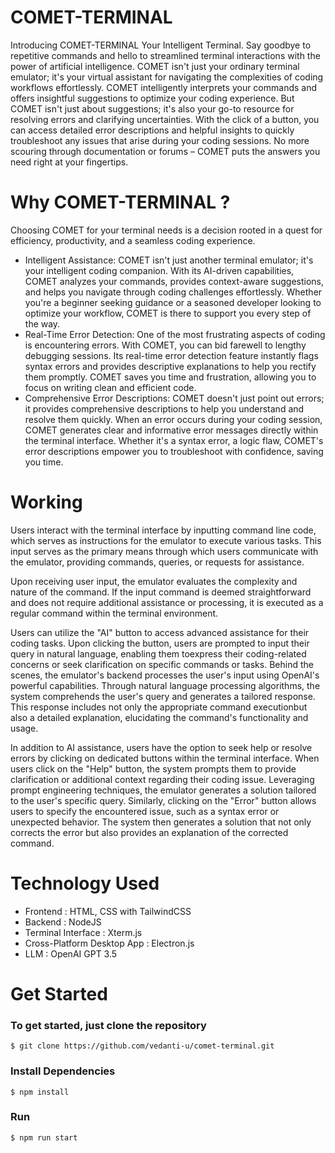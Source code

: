 # COMET-TERMINAL

Introducing COMET-TERMINAL Your Intelligent Terminal. Say goodbye to repetitive commands and hello to streamlined terminal interactions with the power of artificial intelligence.
COMET isn't just your ordinary terminal emulator; it's your virtual assistant for navigating the complexities of coding workflows effortlessly.
COMET intelligently interprets your commands and offers insightful suggestions to optimize your coding experience. But COMET isn't just about suggestions; it's also your go-to resource for resolving errors and clarifying uncertainties. With the click of a button, you can access detailed error descriptions and helpful insights to quickly troubleshoot any issues that arise during your coding sessions. No more scouring through documentation or forums – COMET puts the answers you need right at your fingertips.


# Why COMET-TERMINAL ?

Choosing COMET for your terminal needs is a decision rooted in a quest for efficiency, productivity, and a seamless coding experience. 

- Intelligent Assistance: COMET isn't just another terminal emulator; it's your intelligent coding companion. With its AI-driven capabilities, COMET analyzes your commands, provides context-aware suggestions, and helps you navigate through coding challenges effortlessly. Whether you're a beginner seeking guidance or a seasoned developer looking to optimize your workflow, COMET is there to support you every step of the way.
- Real-Time Error Detection: One of the most frustrating aspects of coding is encountering errors. With COMET, you can bid farewell to lengthy debugging sessions. Its real-time error detection feature instantly flags syntax errors and provides descriptive explanations to help you rectify them promptly. COMET saves you time and frustration, allowing you to focus on writing clean and efficient code.
- Comprehensive Error Descriptions: COMET doesn't just point out errors; it provides comprehensive descriptions to help you understand and resolve them quickly. When an error occurs during your coding session, COMET generates clear and informative error messages directly within the terminal interface. Whether it's a syntax error, a logic flaw, COMET's error descriptions empower you to troubleshoot with confidence, saving you time.


# Working 

Users interact with the terminal interface by inputting command line code, which serves as instructions for the emulator to execute various tasks. This input serves as the primary means through which users communicate with the emulator, providing commands, queries, or requests for assistance.

Upon receiving user input, the emulator evaluates the complexity and nature of the command. If the input command is deemed straightforward and does not require additional assistance or processing, it is executed as a regular command within the terminal environment. 

Users can utilize the "AI" button to access advanced assistance for their coding tasks. Upon clicking the button, users are prompted to input their query in natural language, enabling them toexpress their coding-related concerns or seek clarification on specific commands or tasks. Behind the scenes, the emulator's backend processes the user's input using OpenAI's powerful capabilities. Through natural language processing algorithms, the system comprehends the user's query and generates a tailored response. This response includes not only the appropriate command executionbut also a detailed explanation, elucidating the command's functionality and usage.

In addition to AI assistance, users have the option to seek help or resolve errors by clicking on dedicated buttons within the terminal interface. When users click on the "Help" button, the system prompts them to provide clarification or additional context regarding their coding issue. Leveraging prompt engineering techniques, the emulator generates a solution tailored to the user's specific query. Similarly, clicking on the "Error" button allows users to specify the encountered issue, such as a syntax error or unexpected behavior. The system then generates a solution that not only corrects the error but also provides an explanation of the corrected command.





# Technology Used

- Frontend : HTML, CSS with TailwindCSS
- Backend : NodeJS
- Terminal Interface : Xterm.js
- Cross-Platform Desktop App : Electron.js
- LLM : OpenAI GPT 3.5


# Get Started

### To get started, just clone the repository 

    $ git clone https://github.com/vedanti-u/comet-terminal.git

### Install Dependencies

    $ npm install

### Run

    $ npm run start



